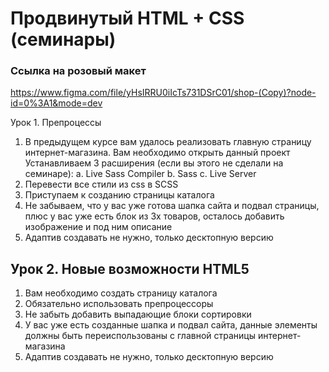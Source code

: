 # Продвинутый HTML + CSS (семинары)

### Ссылка на розовый макет 
https://www.figma.com/file/yHsIRRU0iIcTs731DSrC01/shop-(Copy)?node-id=0%3A1&mode=dev

Урок 1. Препроцессы
1. В предыдущем курсе вам удалось реализовать главную страницу интернет-магазина. Вам необходимо открыть данный проект
Устанавливаем 3 расширения (если вы этого не сделали на семинаре): a. Live Sass Compiler 
b. Sass 
c. Live Server
2. Перевести все стили из css в SCSS
3. Приступаем к созданию страницы каталога
4. Не забываем, что у вас уже готова шапка сайта и подвал страницы, плюс у вас уже есть блок из 3х товаров, осталось добавить изображение и под ним описание
5. Адаптив создавать не нужно, только десктопную версию

## Урок 2. Новые возможности HTML5

1. Вам необходимо создать страницу каталога
2. Обязательно использовать препроцессоры
3. Не забыть добавить выпадающие блоки сортировки
4. У вас уже есть созданные шапка и подвал сайта, данные элементы должны быть переиспользованы с главной страницы интернет-магазина
5. Адаптив создавать не нужно, только десктопную версию
